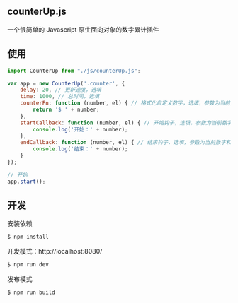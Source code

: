 ## counterUp.js

一个很简单的 Javascript 原生面向对象的数字累计插件

## 使用

```js
import CounterUp from "./js/counterUp.js";

var app = new CounterUp('.counter', {
    delay: 20, // 更新速度，选填
    time: 1000, // 总时间，选填
    counterFn: function (number, el) { // 格式化自定义数字，选填，参数为当前数字和对应的dom元素
        return '$ ' + number;
    },
    startCallback: function (number, el) { // 开始钩子，选填，参数为当前数字和对应的dom元素
        console.log('开始：' + number);
    },
    endCallback: function (number, el) { // 结束钩子，选填，参数为当前数字和对应的dom元素
        console.log('结束：' + number);
    }
});

// 开始
app.start();

```
## 开发

安装依赖

```sh
$ npm install
```

开发模式：http://localhost:8080/

```sh
$ npm run dev
```

发布模式

```sh
$ npm run build
```
